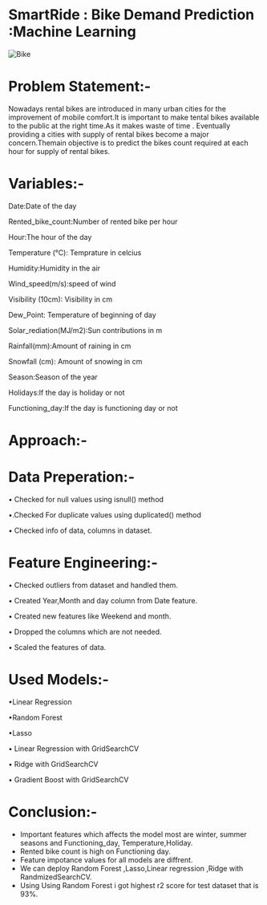# SmartRide : Bike Demand Prediction :Machine Learning
![Bike](https://github.com/user-attachments/assets/3d2a0254-609f-488d-a391-cb85c4b3af42)

# Problem Statement:-
Nowadays rental bikes are introduced in many urban cities for the improvement of mobile comfort.It is important to make tental bikes available to the public at the right time.As it makes waste of time . Eventually providing a cities with supply of rental bikes become a major concern.Themain objective is to predict the bikes count required at each hour for supply of rental bikes.
# Variables:-
Date:Date of the day

Rented_bike_count:Number of rented bike per hour

Hour:The hour of the day

Temperature (°C): Temprature in celcius

Humidity:Humidity in the air

Wind_speed(m/s):speed of wind

Visibility (10cm): Visibility in cm

Dew_Point: Temperature of beginning of day

Solar_rediation(MJ/m2):Sun contributions in m


Rainfall(mm):Amount of raining in cm

Snowfall (cm): Amount of snowing in cm

Season:Season of the year

Holidays:If the day is holiday or not

Functioning_day:If the day is functioning day or not

# Approach:-

# Data Preperation:-
• Checked for null values using isnull() method

•.Checked For duplicate values using duplicated() method

• Checked info of data, columns in dataset.
# Feature Engineering:-
• Checked outliers from dataset and handled them.

• Created Year,Month and day column from Date feature.

• Created new features like Weekend and month.

• Dropped the columns which are not needed.

• Scaled the features of data.
# Used Models:-
•Linear Regression

•Random Forest

•Lasso 

• Linear Regression with GridSearchCV

• Ridge with GridSearchCV

• Gradient Boost with GridSearchCV
# Conclusion:-
- Important features which affects the model most are winter, summer seasons and Functioning_day, Temperature,Holiday.
- Rented bike count is high on Functioning day.
- Feature impotance values for all models are diffrent.
- We can deploy Random Forest ,Lasso,Linear regression ,Ridge with RandmizedSearchCV.
- Using Using Random Forest i got highest r2 score for test dataset that is 93%.










